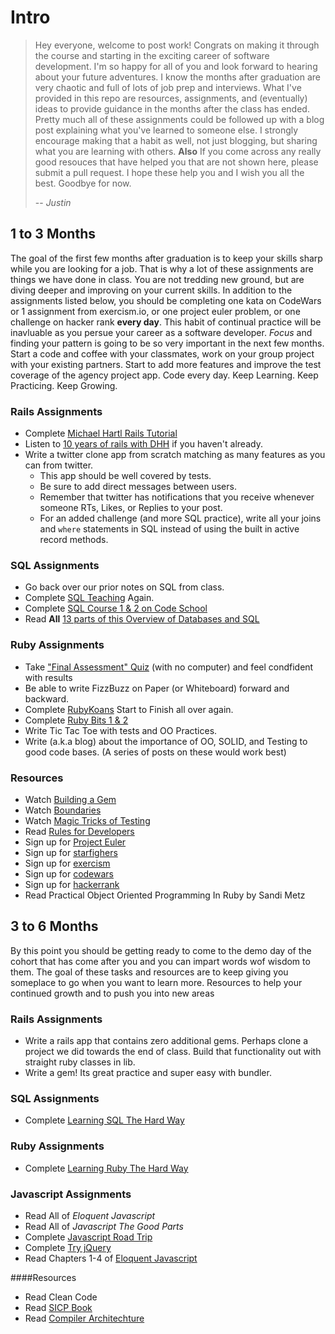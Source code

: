 # Intro
>Hey everyone, welcome to post work! Congrats on making it through the course and starting in the exciting career of software development. I'm so happy for all of you and look forward to hearing about your future adventures. I know the months after graduation are very chaotic and full of lots of job prep and interviews. What I've provided in this repo are resources, assignments, and (eventually) ideas to provide guidance in the months after the class has ended. Pretty much all of these assignments could be followed up with a blog post explaining what you've learned to someone else. I strongly encourage making that a habit as well, not just blogging, but sharing what you are learning with others. __Also__ If you come across any really good resouces that have helped you that are not shown here, please submit a pull request. I hope these help you and I wish you all the best. Goodbye for now.
>
>  -- <cite>Justin</cite>

## 1 to 3 Months
The goal of the first few months after graduation is to keep your skills sharp while you are looking for a job. That is why a lot of these assignments are things we have done in class. You are not tredding new ground, but are diving deeper and improving on your current skills. In addition to the assignments listed below, you should be completing one kata on CodeWars or 1 assignment from exercism.io, or one project euler problem, or one challenge on hacker rank **every day**. This habit of continual practice will be inavluable as you persue your career as a software developer. *Focus* and finding your pattern is going to be so very important in the next few months. Start a code and coffee with your classmates, work on your group project with your existing partners. Start to add more features and improve the test coverage of the agency project app. Code every day. Keep Learning. Keep Practicing. Keep Growing.

### Rails Assignments
  - Complete [Michael Hartl Rails Tutorial](https://www.railstutorial.org/)
  - Listen to [10 years of rails with DHH](https://thechangelog.com/145/) if you haven't already.
  - Write a twitter clone app from scratch matching as many features as you can from twitter.
    - This app should be well covered by tests.
    - Be sure to add direct messages between users.
    - Remember that twitter has notifications that you receive whenever someone RTs, Likes, or Replies to your post.
    - For an added challenge (and more SQL practice), write all your joins and `where` statements in SQL instead of using the built in active record methods.

### SQL Assignments
  - Go back over our prior notes on SQL from class.
  - Complete [SQL Teaching](https://www.sqlteaching.com/) Again.
  - Complete [SQL Course 1 & 2 on Code School](https://www.codeschool.com/learn/database)
  - Read **All** [13 parts of this Overview of Databases and SQL](http://blog.dancrisan.com/a-tiny-intro-to-database-systems)

### Ruby Assignments
  - Take ["Final Assessment" Quiz](https://github.com/tiy-austin-ror-jan2015/postwork/blob/master/FinalAssessment.pdf) (with no computer) and feel condfident with results
  - Be able to write FizzBuzz on Paper (or Whiteboard) forward and backward.
  - Complete [RubyKoans](http://rubykoans.com/) Start to Finish all over again.
  - Complete [Ruby Bits 1 & 2](https://www.codeschool.com/paths/ruby)
  - Write Tic Tac Toe with tests and OO Practices.
  - Write (a.k.a blog) about the importance of OO, SOLID, and Testing to good code bases. (A series of posts on these would work best)

### Resources
  - Watch [Building a Gem](http://railscasts.com/episodes/245-new-gem-with-bundler)
  - Watch [Boundaries](https://www.destroyallsoftware.com/talks/boundaries)
  - Watch [Magic Tricks of Testing](https://www.youtube.com/watch?v=URSWYvyc42M)
  - Read [Rules for Developers](https://robots.thoughtbot.com/sandi-metz-rules-for-developers)
  - Sign up for [Project Euler](https://projecteuler.net/)
  - Sign up for [starfighers](http://www.starfighters.io/)
  - Sign up for [exercism](http://exercism.io/)
  - Sign up for [codewars](http://www.codewars.com/)
  - Sign up for [hackerrank](https://www.hackerrank.com/)
  - Read Practical Object Oriented Programming In Ruby by Sandi Metz
 
 
## 3 to 6 Months
By this point you should be getting ready to come to the demo day of the cohort that has come after you and you can impart words wof wisdom to them. The goal of these tasks and resources are to keep giving you someplace to go when you want to learn more. Resources to help your continued growth and to push you into new areas

### Rails Assignments
  - Write a rails app that contains zero additional gems. Perhaps clone a project we did towards the end of class. Build that functionality out with straight ruby classes in lib.
  - Write a gem! Its great practice and super easy with bundler.

### SQL Assignments
  - Complete [Learning SQL The Hard Way](http://sql.learncodethehardway.org/)

### Ruby Assignments
  - Complete [Learning Ruby The Hard Way](http://learnrubythehardway.org/book/)
 
### Javascript Assignments
  - Read All of _Eloquent Javascript_
  - Read All of _Javascript The Good Parts_
  - Complete [Javascript Road Trip](https://www.codeschool.com/courses/javascript-road-trip-part-1)
  - Complete [Try jQuery](https://www.codeschool.com/courses/try-jquery)
  - Read Chapters 1-4 of [Eloquent Javascript](http://eloquentjavascript.net/)
  
####Resources
  - Read Clean Code
  - Read [SICP Book](https://xuanji.appspot.com/isicp/)
  - Read [Compiler Architechture](http://cs.lmu.edu/~ray/notes/compilerarchitecture/)
  

